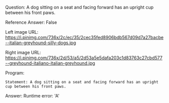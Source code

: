 Question: A dog sitting on a seat and facing forward has an upright cup between his front paws.

Reference Answer: False

Left image URL: https://i.pinimg.com/736x/2c/ec/35/2cec35fed8906bdb567d09d7a27bacbe--italian-greyhound-silly-dogs.jpg

Right image URL: https://i.pinimg.com/736x/2d/53/a5/2d53a5e5dafa203c1d83763c27cbd577--greyhound-italiano-italian-greyhound.jpg

Program:

```
Statement: A dog sitting on a seat and facing forward has an upright cup between his front paws.
```
Answer: Runtime error: 'A'

